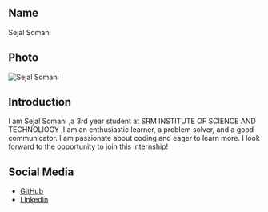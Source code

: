 ## Name
Sejal Somani

## Photo
![Sejal Somani](https://i.postimg.cc/yNq0w1Zy/seju.jpg)

## Introduction
I am Sejal Somani ,a 3rd year student at SRM INSTITUTE OF SCIENCE AND TECHNOLIOGY ,I am an enthusiastic learner, a problem solver, and a good communicator. I am passionate about coding and eager to learn more. I look forward to the opportunity to join this internship!

## Social Media
- [GitHub](https://github.com/sejalsomani0504)
- [LinkedIn](https://www.linkedin.com/in/sejal-somani-09677625b)